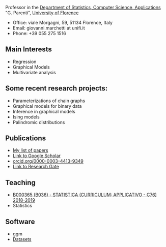 Professor in the [Department of Statistics, Computer Science, Applications](http://www.disia.unifi.it) "G. Parenti", [University of Florence](http://www.unifi.it)

  - Office:  viale Morgagni, 59, 51134 Florence, Italy 
  - Email: giovanni.marchetti at unifi.it  
  - Phone: +39 055 275 1516

## Main Interests

 - Regression
 - Graphical Models
 - Multivariate analysis

## Some recent research projects: 

- Parameterizations of chain graphs
- Graphical models for binary data
- Inference in graphical models
- Ising models
- Palindromic distributions

## Publications

- [My list of papers](./papers.md)
- [Link to Google Scholar](http://scholar.google.it/citations?hl=it&user=G1umN28AAAAJ)
- [orcid.org/0000-0003-4413-9349](https://orcid.org/0000-0003-4413-9349)
- [Link to Research Gate](https://www.researchgate.net/profile/Giovanni_Marchetti/contributions)

## Teaching

- [B000365 (B036) - STATISTICA (CURRICULUM: APPLICATIVO - C76) 2018-2019](https://e-l.unifi.it/course/view.php?id=9557) 
- Statistics

## Software

- ggm 
- [Datasets](./data/)


